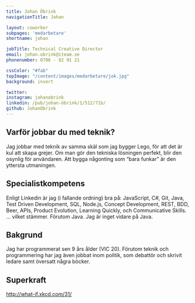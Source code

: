 ```yaml
---
title: Johan Öbrink
navigationTitle: Johan

layout: coworker
subpages: 'medarbetare'
shortname: johan

jobTitle: Technical Creative Director
email: johan.obrink@iteam.se
phonenumber: 0706 - 82 91 21

cssColor: "#fab"
topImage: "/content/images/medarbetare/jok.jpg"
background: invert

twitter:
instagram: johanobrink
linkedin: /pub/johan-öbrink/1/512/71b/
github: JohanObrink
---
```


## Varför jobbar du med teknik?
Jag jobbar med teknik av samma skäl som jag bygger Lego, för att det är kul att skapa grejer.
Om man gör den tekniska lösningen perfekt, blir den osynlig för användaren. Att bygga någonting som “bara funkar” är den yttersta utmaningen.

## Specialistkompetens
Enligt Linkedin är jag (i fallande ordning) bra på: JavaScript, C#, Git, Java, Test Driven Development, SQL, Node.js, Concept Development, REST, BDD, Beer, APIs, Product Evolution, Learning Quickly, och Communicative Skills.
... vilket stämmer. Förutom Java. Jag är inget vidare på Java.

## Bakgrund
Jag har programmerat sen 9 års ålder (VIC 20). Förutom teknik och programmering har jag även jobbat inom politik, som debattör och skrivit ledare samt översatt några böcker.

## Superkraft
http://what-if.xkcd.com/31/
